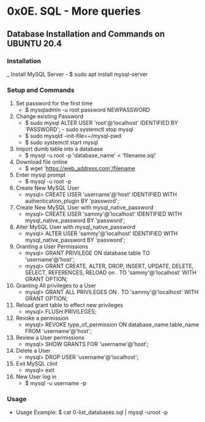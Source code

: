 # 0x0E. SQL - More queries
## Database Installation and Commands on UBUNTU 20.4
### Installation
 _ Install MySQL Server
      - $ sudo apt install mysql-server
### Setup and Commands
1. Set password for the first time
      - $ mysqladmin -u root password NEWPASSWORD
2. Change existing Password
      -  $ sudo mysql ALTER USER 'root'@'localhost' IDENTIFIED BY 'PASSWORD';
       -  sudo systemctl stop mysql
     - $ sudo mysqld -init-file=~/mysql-pwd
     - $ sudo systemctl start mysql
3. Import dumb table into a database
     - $ mysql -u root -p 'database_name' < 'filename.sql'
4. Download file online
     - $ wget 'https://web_address.com'/filename
5. Enter mysql prompt
     - $ mysql -u root -p
6. Create New MySQL User
     - mysql> CREATE USER 'username'@'host' IDENTIFIED WITH authentication_plugin BY 'password';
7. Create New MySQL User with mysql_native_password
     - mysql> CREATE USER 'sammy'@'localhost' IDENTIFIED WITH mysql_native_password BY 'password';
8. Alter MySQL User with mysql_native_password
     - mysql> ALTER USER 'sammy'@'localhost' IDENTIFIED WITH mysql_native_password BY 'password';
9. Granting a User Permissions
     - mysql> GRANT PRIVILEGE ON database.table TO 'username'@'host';
     - mysql> GRANT CREATE, ALTER, DROP, INSERT, UPDATE, DELETE, SELECT, REFERENCES, RELOAD on *.* TO 'sammy'@'localhost' WITH GRANT OPTION;
10. Granting All privileges to a User
     - mysql> GRANT ALL PRIVILEGES ON *.* TO 'sammy'@'localhost' WITH GRANT OPTION;
11. Reload grant table to effect new privileges
     - mysql> FLUSH PRIVILEGES;
12. Revoke a permission
     - mysql> REVOKE type_of_permission ON database_name.table_name FROM 'username'@'host';
13. Review a User permissions
     - mysql> SHOW GRANTS FOR 'username'@'host';
14. Delete a User
     - mysql> DROP USER 'username'@'localhost';
15. Exit MySQL clint
     - mysql> exit
16. New User log in
      - $ mysql -u username -p
### Usage
 - Usage Example: $ cat 0-list_databases.sql | mysql -uroot -p

